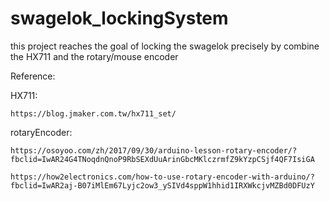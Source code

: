 # swagelok_lockingSystem
this project reaches the goal of locking the swagelok precisely by combine the HX711 and the rotary/mouse encoder

Reference:

  HX711:
    
    https://blog.jmaker.com.tw/hx711_set/
    
  rotaryEncoder:
    
    https://osoyoo.com/zh/2017/09/30/arduino-lesson-rotary-encoder/?fbclid=IwAR24G4TNoqdnQnoP9RbSEXdUuArinGbcMKlczrmfZ9kYzpCSjf4QF7IsiGA
   
    https://how2electronics.com/how-to-use-rotary-encoder-with-arduino/?fbclid=IwAR2aj-B07iMlEm67Lyjc2ow3_ySIVd4sppW1hhid1IRXWkcjvMZBd0DFUzY
  
